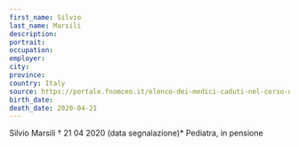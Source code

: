 ```yaml
---
first_name: Silvio
last_name: Marsili
description: 
portrait: 
occupation: 
employer: 
city: 
province: 
country: Italy
source: https://portale.fnomceo.it/elenco-dei-medici-caduti-nel-corso-dellepidemia-di-covid-19/
birth_date: 
death_date: 2020-04-21
---
```


Silvio Marsili † 21 04 2020 (data segnalazione)*
Pediatra, in pensione
